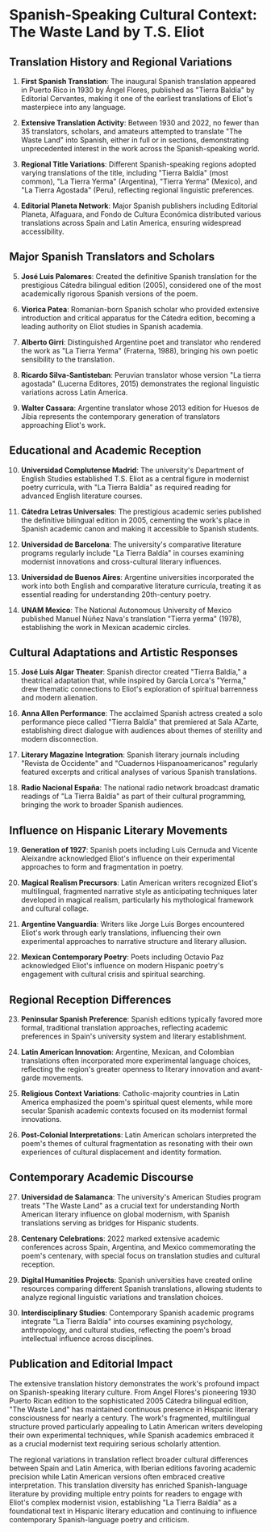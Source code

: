# Spanish-Speaking Cultural Context: The Waste Land by T.S. Eliot

## Translation History and Regional Variations

1. **First Spanish Translation**: The inaugural Spanish translation appeared in Puerto Rico in 1930 by Ángel Flores, published as "Tierra Baldía" by Editorial Cervantes, making it one of the earliest translations of Eliot's masterpiece into any language.

2. **Extensive Translation Activity**: Between 1930 and 2022, no fewer than 35 translators, scholars, and amateurs attempted to translate "The Waste Land" into Spanish, either in full or in sections, demonstrating unprecedented interest in the work across the Spanish-speaking world.

3. **Regional Title Variations**: Different Spanish-speaking regions adopted varying translations of the title, including "Tierra Baldía" (most common), "La Tierra Yerma" (Argentina), "Tierra Yerma" (Mexico), and "La Tierra Agostada" (Peru), reflecting regional linguistic preferences.

4. **Editorial Planeta Network**: Major Spanish publishers including Editorial Planeta, Alfaguara, and Fondo de Cultura Económica distributed various translations across Spain and Latin America, ensuring widespread accessibility.

## Major Spanish Translators and Scholars

5. **José Luis Palomares**: Created the definitive Spanish translation for the prestigious Cátedra bilingual edition (2005), considered one of the most academically rigorous Spanish versions of the poem.

6. **Viorica Patea**: Romanian-born Spanish scholar who provided extensive introduction and critical apparatus for the Cátedra edition, becoming a leading authority on Eliot studies in Spanish academia.

7. **Alberto Girri**: Distinguished Argentine poet and translator who rendered the work as "La Tierra Yerma" (Fraterna, 1988), bringing his own poetic sensibility to the translation.

8. **Ricardo Silva-Santisteban**: Peruvian translator whose version "La tierra agostada" (Lucerna Editores, 2015) demonstrates the regional linguistic variations across Latin America.

9. **Walter Cassara**: Argentine translator whose 2013 edition for Huesos de Jibia represents the contemporary generation of translators approaching Eliot's work.

## Educational and Academic Reception

10. **Universidad Complutense Madrid**: The university's Department of English Studies established T.S. Eliot as a central figure in modernist poetry curricula, with "La Tierra Baldía" as required reading for advanced English literature courses.

11. **Cátedra Letras Universales**: The prestigious academic series published the definitive bilingual edition in 2005, cementing the work's place in Spanish academic canon and making it accessible to Spanish students.

12. **Universidad de Barcelona**: The university's comparative literature programs regularly include "La Tierra Baldía" in courses examining modernist innovations and cross-cultural literary influences.

13. **Universidad de Buenos Aires**: Argentine universities incorporated the work into both English and comparative literature curricula, treating it as essential reading for understanding 20th-century poetry.

14. **UNAM Mexico**: The National Autonomous University of Mexico published Manuel Núñez Nava's translation "Tierra yerma" (1978), establishing the work in Mexican academic circles.

## Cultural Adaptations and Artistic Responses

15. **José Luis Algar Theater**: Spanish director created "Tierra Baldía," a theatrical adaptation that, while inspired by García Lorca's "Yerma," drew thematic connections to Eliot's exploration of spiritual barrenness and modern alienation.

16. **Anna Allen Performance**: The acclaimed Spanish actress created a solo performance piece called "Tierra Baldía" that premiered at Sala AZarte, establishing direct dialogue with audiences about themes of sterility and modern disconnection.

17. **Literary Magazine Integration**: Spanish literary journals including "Revista de Occidente" and "Cuadernos Hispanoamericanos" regularly featured excerpts and critical analyses of various Spanish translations.

18. **Radio Nacional España**: The national radio network broadcast dramatic readings of "La Tierra Baldía" as part of their cultural programming, bringing the work to broader Spanish audiences.

## Influence on Hispanic Literary Movements

19. **Generation of 1927**: Spanish poets including Luis Cernuda and Vicente Aleixandre acknowledged Eliot's influence on their experimental approaches to form and fragmentation in poetry.

20. **Magical Realism Precursors**: Latin American writers recognized Eliot's multilingual, fragmented narrative style as anticipating techniques later developed in magical realism, particularly his mythological framework and cultural collage.

21. **Argentine Vanguardia**: Writers like Jorge Luis Borges encountered Eliot's work through early translations, influencing their own experimental approaches to narrative structure and literary allusion.

22. **Mexican Contemporary Poetry**: Poets including Octavio Paz acknowledged Eliot's influence on modern Hispanic poetry's engagement with cultural crisis and spiritual searching.

## Regional Reception Differences

23. **Peninsular Spanish Preference**: Spanish editions typically favored more formal, traditional translation approaches, reflecting academic preferences in Spain's university system and literary establishment.

24. **Latin American Innovation**: Argentine, Mexican, and Colombian translations often incorporated more experimental language choices, reflecting the region's greater openness to literary innovation and avant-garde movements.

25. **Religious Context Variations**: Catholic-majority countries in Latin America emphasized the poem's spiritual quest elements, while more secular Spanish academic contexts focused on its modernist formal innovations.

26. **Post-Colonial Interpretations**: Latin American scholars interpreted the poem's themes of cultural fragmentation as resonating with their own experiences of cultural displacement and identity formation.

## Contemporary Academic Discourse

27. **Universidad de Salamanca**: The university's American Studies program treats "The Waste Land" as a crucial text for understanding North American literary influence on global modernism, with Spanish translations serving as bridges for Hispanic students.

28. **Centenary Celebrations**: 2022 marked extensive academic conferences across Spain, Argentina, and Mexico commemorating the poem's centenary, with special focus on translation studies and cultural reception.

29. **Digital Humanities Projects**: Spanish universities have created online resources comparing different Spanish translations, allowing students to analyze regional linguistic variations and translation choices.

30. **Interdisciplinary Studies**: Contemporary Spanish academic programs integrate "La Tierra Baldía" into courses examining psychology, anthropology, and cultural studies, reflecting the poem's broad intellectual influence across disciplines.

## Publication and Editorial Impact

The extensive translation history demonstrates the work's profound impact on Spanish-speaking literary culture. From Angel Flores's pioneering 1930 Puerto Rican edition to the sophisticated 2005 Cátedra bilingual edition, "The Waste Land" has maintained continuous presence in Hispanic literary consciousness for nearly a century. The work's fragmented, multilingual structure proved particularly appealing to Latin American writers developing their own experimental techniques, while Spanish academics embraced it as a crucial modernist text requiring serious scholarly attention.

The regional variations in translation reflect broader cultural differences between Spain and Latin America, with Iberian editions favoring academic precision while Latin American versions often embraced creative interpretation. This translation diversity has enriched Spanish-language literature by providing multiple entry points for readers to engage with Eliot's complex modernist vision, establishing "La Tierra Baldía" as a foundational text in Hispanic literary education and continuing to influence contemporary Spanish-language poetry and criticism.